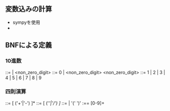 ## 変数込みの計算
- sympyを使用
- 
  
## BNFによる定義
### 10進数
<integer> ::= <digit> | <non_zero_digit> <integer>
<digit> ::= 0 | <non_zero_digit>
<non_zero_digit> ::= 1 | 2 | 3 | 4 | 5 | 6 | 7 | 8 | 9

### 四則演算
<expr>   ::= <term> [ ('+'|'-') <term> ]*
<term>   ::= <factor> [ ('*'|'/') <factor> ]*
<factor> ::= <number> | '(' <expr> ')'
<number> :== [0-9]+

### 